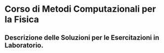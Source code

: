# Corso di Metodi Computazionali per la Fisica
## Descrizione delle Soluzioni per le Esercitazioni in Laboratorio.



